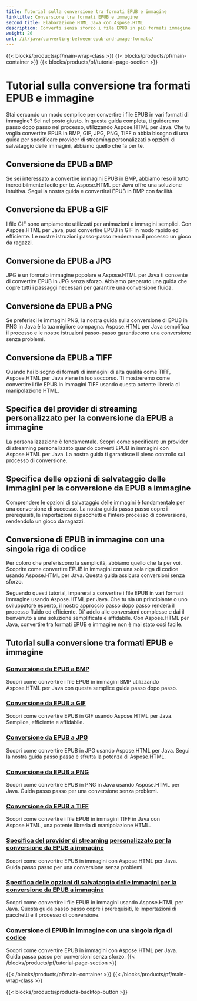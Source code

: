 ```yaml
---
title: Tutorial sulla conversione tra formati EPUB e immagine
linktitle: Conversione tra formati EPUB e immagine
second_title: Elaborazione HTML Java con Aspose.HTML
description: Converti senza sforzo i file EPUB in più formati immagine usando Aspose.HTML per Java. Guida passo passo per conversioni senza problemi.
weight: 26
url: /it/java/converting-between-epub-and-image-formats/
---
```


{{< blocks/products/pf/main-wrap-class >}}
{{< blocks/products/pf/main-container >}}
{{< blocks/products/pf/tutorial-page-section >}}

# Tutorial sulla conversione tra formati EPUB e immagine


Stai cercando un modo semplice per convertire i file EPUB in vari formati di immagine? Sei nel posto giusto. In questa guida completa, ti guideremo passo dopo passo nel processo, utilizzando Aspose.HTML per Java. Che tu voglia convertire EPUB in BMP, GIF, JPG, PNG, TIFF o abbia bisogno di una guida per specificare provider di streaming personalizzati o opzioni di salvataggio delle immagini, abbiamo quello che fa per te.

## Conversione da EPUB a BMP
Se sei interessato a convertire immagini EPUB in BMP, abbiamo reso il tutto incredibilmente facile per te. Aspose.HTML per Java offre una soluzione intuitiva. Segui la nostra guida e convertirai EPUB in BMP con facilità. 

## Conversione da EPUB a GIF
I file GIF sono ampiamente utilizzati per animazioni e immagini semplici. Con Aspose.HTML per Java, puoi convertire EPUB in GIF in modo rapido ed efficiente. Le nostre istruzioni passo-passo renderanno il processo un gioco da ragazzi.

## Conversione da EPUB a JPG
JPG è un formato immagine popolare e Aspose.HTML per Java ti consente di convertire EPUB in JPG senza sforzo. Abbiamo preparato una guida che copre tutti i passaggi necessari per garantire una conversione fluida.

## Conversione da EPUB a PNG
Se preferisci le immagini PNG, la nostra guida sulla conversione di EPUB in PNG in Java è la tua migliore compagna. Aspose.HTML per Java semplifica il processo e le nostre istruzioni passo-passo garantiscono una conversione senza problemi.

## Conversione da EPUB a TIFF
Quando hai bisogno di formati di immagini di alta qualità come TIFF, Aspose.HTML per Java viene in tuo soccorso. Ti mostreremo come convertire i file EPUB in immagini TIFF usando questa potente libreria di manipolazione HTML.

## Specifica del provider di streaming personalizzato per la conversione da EPUB a immagine
La personalizzazione è fondamentale. Scopri come specificare un provider di streaming personalizzato quando converti EPUB in immagini con Aspose.HTML per Java. La nostra guida ti garantisce il pieno controllo sul processo di conversione.

## Specifica delle opzioni di salvataggio delle immagini per la conversione da EPUB a immagine
Comprendere le opzioni di salvataggio delle immagini è fondamentale per una conversione di successo. La nostra guida passo passo copre i prerequisiti, le importazioni di pacchetti e l'intero processo di conversione, rendendolo un gioco da ragazzi.

## Conversione di EPUB in immagine con una singola riga di codice
Per coloro che preferiscono la semplicità, abbiamo quello che fa per voi. Scoprite come convertire EPUB in immagini con una sola riga di codice usando Aspose.HTML per Java. Questa guida assicura conversioni senza sforzo.

Seguendo questi tutorial, imparerai a convertire i file EPUB in vari formati immagine usando Aspose.HTML per Java. Che tu sia un principiante o uno sviluppatore esperto, il nostro approccio passo dopo passo renderà il processo fluido ed efficiente. Di' addio alle conversioni complesse e dai il benvenuto a una soluzione semplificata e affidabile. Con Aspose.HTML per Java, convertire tra formati EPUB e immagine non è mai stato così facile.
## Tutorial sulla conversione tra formati EPUB e immagine
### [Conversione da EPUB a BMP](./convert-epub-to-bmp/)
Scopri come convertire i file EPUB in immagini BMP utilizzando Aspose.HTML per Java con questa semplice guida passo dopo passo.
### [Conversione da EPUB a GIF](./convert-epub-to-gif/)
Scopri come convertire EPUB in GIF usando Aspose.HTML per Java. Semplice, efficiente e affidabile.
### [Conversione da EPUB a JPG](./convert-epub-to-jpg/)
Scopri come convertire EPUB in JPG usando Aspose.HTML per Java. Segui la nostra guida passo passo e sfrutta la potenza di Aspose.HTML.
### [Conversione da EPUB a PNG](./convert-epub-to-png/)
Scopri come convertire EPUB in PNG in Java usando Aspose.HTML per Java. Guida passo passo per una conversione senza problemi.
### [Conversione da EPUB a TIFF](./convert-epub-to-tiff/)
Scopri come convertire i file EPUB in immagini TIFF in Java con Aspose.HTML, una potente libreria di manipolazione HTML.
### [Specifica del provider di streaming personalizzato per la conversione da EPUB a immagine](./convert-epub-to-image-specify-custom-stream-provider/)
Scopri come convertire EPUB in immagini con Aspose.HTML per Java. Guida passo passo per una conversione senza problemi.
### [Specifica delle opzioni di salvataggio delle immagini per la conversione da EPUB a immagine](./convert-epub-to-image-specify-image-save-options/)
Scopri come convertire i file EPUB in immagini usando Aspose.HTML per Java. Questa guida passo passo copre i prerequisiti, le importazioni di pacchetti e il processo di conversione.
### [Conversione di EPUB in immagine con una singola riga di codice](./convert-epub-to-image-single-line/)
Scopri come convertire EPUB in immagini con Aspose.HTML per Java. Guida passo passo per conversioni senza sforzo.
{{< /blocks/products/pf/tutorial-page-section >}}

{{< /blocks/products/pf/main-container >}}
{{< /blocks/products/pf/main-wrap-class >}}

{{< blocks/products/products-backtop-button >}}
